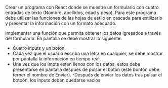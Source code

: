 Crear un programa con React donde se muestre un formulario con cuatro entradas de texto (Nombre, apellidos, edad y peso).
Para este programa debe utilizar las funciones de las hojas de estilo en cascada para estilizarlo y presentar la información con un formato adecuado.

Implementar una función que permita obtener los datos igresados a través del formulario. En pantalla se debe mostrar lo siguiente:
  - Cuatro inputs y un boton.
  - Cada vez que el usuario escriba una letra en cualquier, se debe mostrar por pantalla la información en tiempo real.
  - Una vez que los impts esten llenos con los datos, estos debe presentarse en pantalla despues de pulsar el boton (este bontón debe terner el nombre de Enviar).
  -Después de enviar los datos tras pulsar el botoón, los inputs deben quedarse vacios
